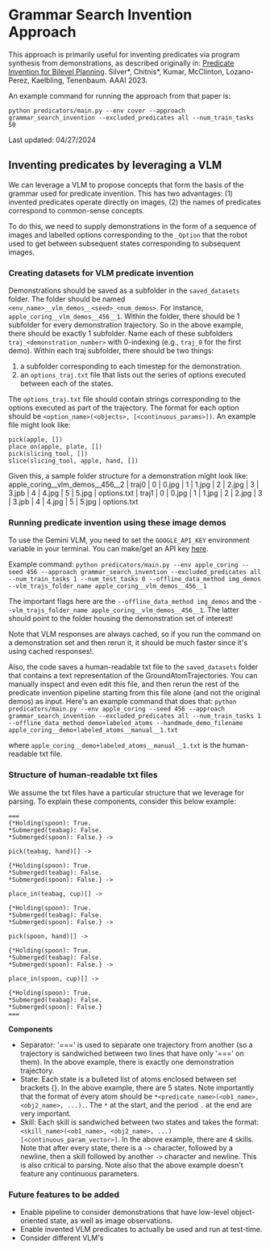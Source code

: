 # Grammar Search Invention Approach
This approach is primarily useful for inventing predicates via program synthesis from demonstrations, as described originally in:
[Predicate Invention for Bilevel Planning](https://arxiv.org/abs/2203.09634). Silver*, Chitnis*, Kumar, McClinton, Lozano-Perez, Kaelbling, Tenenbaum. AAAI 2023.

An example command for running the approach from that paper is:
```
python predicators/main.py --env cover --approach grammar_search_invention --excluded_predicates all --num_train_tasks 50
```

Last updated: 04/27/2024

## Inventing predicates by leveraging a VLM
We can leverage a VLM to propose concepts that form the basis of the grammar used for predicate invention. This has two advantages: (1) invented predicates operate directly on images, (2) the names of predicates correspond to common-sense concepts.

To do this, we need to supply demonstrations in the form of a sequence of images and labelled options corresponding to the `_Option` that the robot used to get between subsequent states corresponding to subsequent images. 

### Creating datasets for VLM predicate invention
Demonstrations should be saved as a subfolder in the `saved_datasets` folder. The folder should be named `<env_name>__vlm_demos__<seed>_<num_demos>`. For instance, `apple_coring__vlm_demos__456__1`.
Within the folder, there should be 1 subfolder for every demonstration trajectory. So in the above example, there should be exactly 1 subfolder. Name each of these subfolders `traj_<demonstration_number>` with 0-indexing (e.g., `traj_0` for the first demo).
Within each traj subfolder, there should be two things:
1. a subfolder corresponding to each timestep for the demonstration.
2. an `options_traj.txt` file that lists out the series of options executed between each of the states.

The `options_traj.txt` file should contain strings corresponding to the options executed as part of the trajectory. The format for each option should be `<option_name>(<objects>, [<continuous_params>])`.
An example file might look like:
```
pick(apple, [])
place_on(apple, plate, [])
pick(slicing_tool, [])
slice(slicing_tool, apple, hand, [])
```

Given this, a sample folder structure for a demonstration might look like:
apple_coring__vlm_demos__456__2
| traj0
    | 0
        | 0.jpg
    | 1
        | 1.jpg
    | 2
        | 2.jpg
    | 3
        | 3.jpb
    | 4
        | 4.jpg
    | 5
        | 5.jpg
    | options.txt
| traj1
    | 0
        | 0.jpg
    | 1
        | 1.jpg
    | 2
        | 2.jpg
    | 3
        | 3.jpb
    | 4
        | 4.jpg
    | 5
        | 5.jpg
    | options.txt

### Running predicate invention using these image demos
To use the Gemini VLM, you need to set the `GOOGLE_API_KEY` environment variable in your terminal. You can make/get an API key [here](https://aistudio.google.com/app/apikey).

Example command: `python predicators/main.py --env apple_coring --seed 456 --approach grammar_search_invention --excluded_predicates all --num_train_tasks 1 --num_test_tasks 0 --offline_data_method img_demos --vlm_trajs_folder_name apple_coring__vlm_demos__456__1`

The important flags here are the `--offline_data_method img_demos` and the `--vlm_trajs_folder_name apple_coring__vlm_demos__456__1`. The latter should point to the folder housing the demonstration set of interest!

Note that VLM responses are always cached, so if you run the command on a demonstration set and then rerun it, it should be much faster since it's using cached responses!.

Also, the code saves a human-readable txt file to the `saved_datasets` folder that contains a text representation of the GroundAtomTrajectories. You can manually inspect and even edit this file, and then rerun the rest of the predicate invention pipeline starting from this file alone (and not the original demos) as input. Here's an example command that does that:
`python predicators/main.py --env apple_coring --seed 456 --approach grammar_search_invention --excluded_predicates all --num_train_tasks 1 --offline_data_method demo+labeled_atoms --handmade_demo_filename apple_coring__demo+labeled_atoms__manual__1.txt`

where `apple_coring__demo+labeled_atoms__manual__1.txt` is the human-readable txt file.

### Structure of human-readable txt files
We assume the txt files have a particular structure that we leverage for parsing. To explain these components, consider this below example:

```
===
{*Holding(spoon): True.
*Submerged(teabag): False.
*Submerged(spoon): False.} ->

pick(teabag, hand)[] -> 

{*Holding(spoon): True.
*Submerged(teabag): False.
*Submerged(spoon): False.} ->

place_in(teabag, cup)[] -> 

{*Holding(spoon): True.
*Submerged(teabag): False.
*Submerged(spoon): False.} ->

pick(spoon, hand)[] -> 

{*Holding(spoon): True.
*Submerged(teabag): False.
*Submerged(spoon): False.} ->

place_in(spoon, cup)[] -> 

{*Holding(spoon): True.
*Submerged(teabag): False.
*Submerged(spoon): False.}
===
```

**Components**
- Separator: '===' is used to separate one trajectory from another (so a trajectory is sandwiched between two lines that have only '===' on them). In the above example, there is exactly one demonstration trajectory.
- State: Each state is a bulleted list of atoms enclosed between set brackets {}. In the above example, there are 5 states. Note importantly that the format of every atom should be `*<predicate_name>(<ob1_name>, <obj2_name>, ...).`. The `*` at the start, and the period `.` at the end are very important.
- Skill: Each skill is sandwiched between two states and takes the format: `<skill_name>(<ob1_name>, <obj2_name>, ...)[<continuous_param_vector>]`. In the above example, there are 4 skills. Note that after every state, there is a `->` character, followed by a newline, then a skill followed by another `->` character and newline. This is also critical to parsing. Note also that the above example doesn't feature any continuous parameters.


### Future features to be added
* Enable pipeline to consider demonstrations that have low-level object-oriented state, as well as image observations.
* Enable invented VLM predicates to actually be used and run at test-time.
* Consider different VLM's
